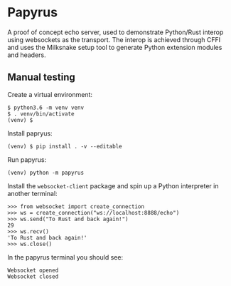# Papyrus

A proof of concept echo server, used to demonstrate Python/Rust interop using
websockets as the transport. The interop is achieved through CFFI and uses the
Milksnake setup tool to generate Python extension modules and headers.

## Manual testing

Create a virtual environment:
```
$ python3.6 -m venv venv
$ . venv/bin/activate
(venv) $
```

Install papryus:
```
(venv) $ pip install . -v --editable
```

Run papyrus:
```
(venv) python -m papyrus
```

Install the `websocket-client` package and spin up a Python interpreter in
another terminal:
```
>>> from websocket import create_connection
>>> ws = create_connection("ws://localhost:8888/echo")
>>> ws.send("To Rust and back again!")
29
>>> ws.recv()
'To Rust and back again!'
>>> ws.close()
```

In the papyrus terminal you should see:
```
Websocket opened
Websocket closed
```
